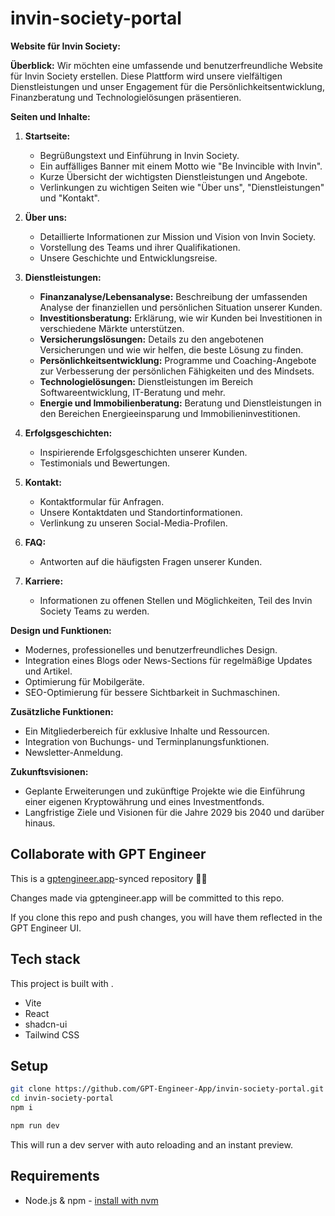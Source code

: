 # invin-society-portal



**Website für Invin Society:**

**Überblick:**
Wir möchten eine umfassende und benutzerfreundliche Website für Invin Society erstellen. Diese Plattform wird unsere vielfältigen Dienstleistungen und unser Engagement für die Persönlichkeitsentwicklung, Finanzberatung und Technologielösungen präsentieren.

**Seiten und Inhalte:**

1. **Startseite:**
   - Begrüßungstext und Einführung in Invin Society.
   - Ein auffälliges Banner mit einem Motto wie "Be Invincible with Invin".
   - Kurze Übersicht der wichtigsten Dienstleistungen und Angebote.
   - Verlinkungen zu wichtigen Seiten wie "Über uns", "Dienstleistungen" und "Kontakt".

2. **Über uns:**
   - Detaillierte Informationen zur Mission und Vision von Invin Society.
   - Vorstellung des Teams und ihrer Qualifikationen.
   - Unsere Geschichte und Entwicklungsreise.

3. **Dienstleistungen:**
   - **Finanzanalyse/Lebensanalyse:** Beschreibung der umfassenden Analyse der finanziellen und persönlichen Situation unserer Kunden.
   - **Investitionsberatung:** Erklärung, wie wir Kunden bei Investitionen in verschiedene Märkte unterstützen.
   - **Versicherungslösungen:** Details zu den angebotenen Versicherungen und wie wir helfen, die beste Lösung zu finden.
   - **Persönlichkeitsentwicklung:** Programme und Coaching-Angebote zur Verbesserung der persönlichen Fähigkeiten und des Mindsets.
   - **Technologielösungen:** Dienstleistungen im Bereich Softwareentwicklung, IT-Beratung und mehr.
   - **Energie und Immobilienberatung:** Beratung und Dienstleistungen in den Bereichen Energieeinsparung und Immobilieninvestitionen.

4. **Erfolgsgeschichten:**
   - Inspirierende Erfolgsgeschichten unserer Kunden.
   - Testimonials und Bewertungen.

5. **Kontakt:**
   - Kontaktformular für Anfragen.
   - Unsere Kontaktdaten und Standortinformationen.
   - Verlinkung zu unseren Social-Media-Profilen.

6. **FAQ:**
   - Antworten auf die häufigsten Fragen unserer Kunden.

7. **Karriere:**
   - Informationen zu offenen Stellen und Möglichkeiten, Teil des Invin Society Teams zu werden.

**Design und Funktionen:**
- Modernes, professionelles und benutzerfreundliches Design.
- Integration eines Blogs oder News-Sections für regelmäßige Updates und Artikel.
- Optimierung für Mobilgeräte.
- SEO-Optimierung für bessere Sichtbarkeit in Suchmaschinen.

**Zusätzliche Funktionen:**
- Ein Mitgliederbereich für exklusive Inhalte und Ressourcen.
- Integration von Buchungs- und Terminplanungsfunktionen.
- Newsletter-Anmeldung.

**Zukunftsvisionen:**
- Geplante Erweiterungen und zukünftige Projekte wie die Einführung einer eigenen Kryptowährung und eines Investmentfonds.
- Langfristige Ziele und Visionen für die Jahre 2029 bis 2040 und darüber hinaus.



## Collaborate with GPT Engineer

This is a [gptengineer.app](https://gptengineer.app)-synced repository 🌟🤖

Changes made via gptengineer.app will be committed to this repo.

If you clone this repo and push changes, you will have them reflected in the GPT Engineer UI.

## Tech stack

This project is built with .

- Vite
- React
- shadcn-ui
- Tailwind CSS

## Setup

```sh
git clone https://github.com/GPT-Engineer-App/invin-society-portal.git
cd invin-society-portal
npm i
```

```sh
npm run dev
```

This will run a dev server with auto reloading and an instant preview.

## Requirements

- Node.js & npm - [install with nvm](https://github.com/nvm-sh/nvm#installing-and-updating)
